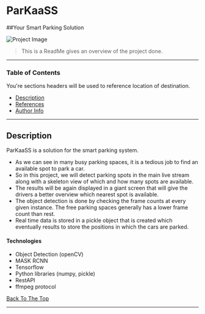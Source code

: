 # ParKaaSS 

##Your Smart Parking Solution

![Project Image](project-image-url)

> This is a ReadMe gives an overview of the project done.

---

### Table of Contents
You're sections headers will be used to reference location of destination.

- [Description](#description)
- [References](#references)
- [Author Info](#author-info)

---

## Description

ParKaaSS is a solution for the smart parking system.

- As we can see in many busy parking spaces, it is a tedious job to find an available spot to park a car.
- So in this project, we will detect parking spots in the main live stream along with a skeleton view of which and how many spots are available.
- The results will be again displayed in a giant screen that will give the drivers a better overview which nearest spot is available.
- The object detection is done by checking the frame counts at every given instance. The free parking spaces generally has a lower frame count than rest.
- Real time data is stored in a pickle object that is created which eventually results to store the positions in which the cars are parked.

#### Technologies

- Object Detection (openCV)
- MASK RCNN
- Tensorflow
- Python libraries (numpy, pickle)
- RestAPI
- ffmpeg protocol

[Back To The Top](#read-me-template)

---

